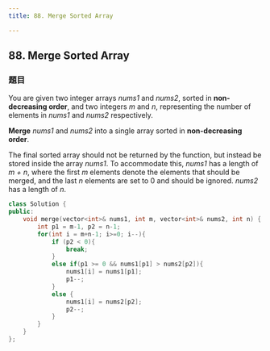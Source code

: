 ```yaml
---
title: 88. Merge Sorted Array

---
```


## 88. Merge Sorted Array

### 題目

You are given two integer arrays *nums1* and *nums2*, sorted in **non-decreasing order**, and two integers *m* and *n*, representing the number of elements in *nums1* and *nums2* respectively.

**Merge** *nums1* and *nums2* into a single array sorted in **non-decreasing order**.

The final sorted array should not be returned by the function, but instead be stored inside the array *nums1*. To accommodate this, *nums1* has a length of *m + n*, where the first *m* elements denote the elements that should be merged, and the last *n* elements are set to 0 and should be ignored. *nums2* has a length of *n*.

``` C++
class Solution {
public:
    void merge(vector<int>& nums1, int m, vector<int>& nums2, int n) {
        int p1 = m-1, p2 = n-1;
        for(int i = m+n-1; i>=0; i--){
            if (p2 < 0){
                break;
            }
            else if(p1 >= 0 && nums1[p1] > nums2[p2]){
                nums1[i] = nums1[p1];
                p1--;
            }
            else {
                nums1[i] = nums2[p2];
                p2--;
            }
        }
    }
};
```